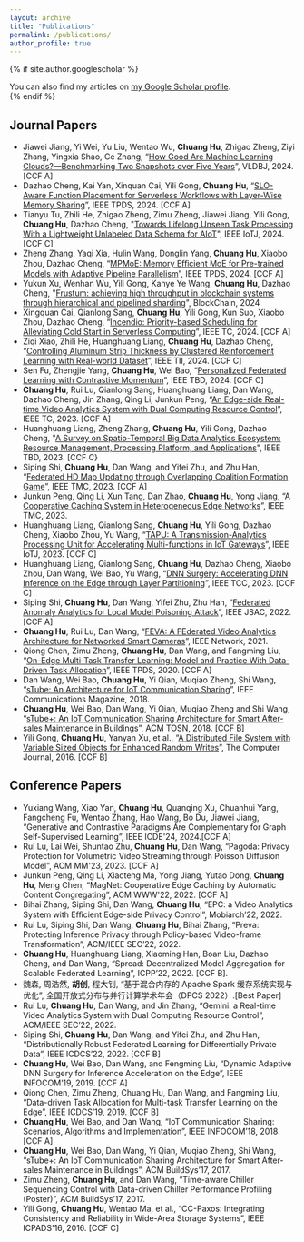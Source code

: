 ```yaml
---
layout: archive
title: "Publications"
permalink: /publications/
author_profile: true
---
```


{% if site.author.googlescholar %}
  <!--！！-->
  <!--(Note: Student co-authors (co-)supervised by me are underlined)-->

  <div class="wordwrap">You can also find my articles on <a href="{{site.author.googlescholar}}">my Google Scholar profile</a>.</div>
{% endif %}

<!--
{% include base_path %}

{% for post in site.publications reversed %}
  {% include archive-single.html %}
{% endfor %}
-->

<!--本人加粗；指导的学生下划线-->

Journal Papers
------
- Jiawei Jiang, Yi Wei, Yu Liu, Wentao Wu, **Chuang Hu**, Zhigao Zheng, Ziyi Zhang, Yingxia Shao, Ce Zhang, “[How Good Are Machine Learning Clouds?—Benchmarking Two Snapshots over Five Years](../_research/VLDBJ202401.pdf)”, VLDBJ, 2024. [CCF A]
- Dazhao Cheng, Kai Yan, Xinquan Cai, Yili Gong, **Chuang Hu**, “[SLO-Aware Function Placement for Serverless Workflows with Layer-Wise Memory Sharing](../_research/TPDS202401.pdf)”, IEEE TPDS, 2024. [CCF A]
- Tianyu Tu, Zhili He, Zhigao Zheng, Zimu Zheng, Jiawei Jiang, Yili Gong, **Chuang Hu**, Dazhao Cheng, "[Towards Lifelong Unseen Task Processing With a Lightweight Unlabeled Data Schema for AIoT](../_research/IoTJ202401.pdf)", IEEE IoTJ, 2024. [CCF C]
- Zheng Zhang, Yaqi Xia, Hulin Wang, Donglin Yang, **Chuang Hu**, Xiaobo Zhou, Dazhao Cheng, “[MPMoE: Memory Eﬀicient MoE for Pre-trained Models with Adaptive Pipeline Parallelism](../_research/TPDS202403.pdf)”, IEEE TPDS, 2024. [CCF A]
- Yukun Xu, Wenhan Wu, Yili Gong, Kanye Ye Wang, **Chuang Hu**, Dazhao Cheng, "[Frustum: achieving high throughput in blockchain systems through hierarchical and pipelined sharding](../_research/BlockChain202401.pdf)", BlockChain, 2024
- Xingquan Cai, Qianlong Sang, **Chuang Hu**, Yili Gong, Kun Suo, Xiaobo Zhou, Dazhao Cheng, “[Incendio: Priority-based Scheduling for Alleviating Cold Start in Serverless Computing](../_research/TC202401.pdf)”, IEEE TC, 2024. [CCF A]
- Ziqi Xiao, Zhili He, Huanghuang Liang, **Chuang Hu**, Dazhao Cheng, “[Controlling Aluminum Strip Thickness by Clustered Reinforcement Learning with Real-world Dataset](../_research/TII202401.pdf)”, IEEE TII, 2024. [CCF C]
- Sen Fu, Zhengjie Yang, **Chuang Hu**, Wei Bao, “[Personalized Federated Learning with Contrastive Momentum](../_research/TBD202401.pdf)”, IEEE TBD, 2024. [CCF C]
- **Chuang Hu**, Rui Lu, Qianlong Sang, Huanghuang Liang, Dan Wang, Dazhao Cheng, Jin Zhang, Qing Li, Junkun Peng, “[An Edge-side Real-time Video Analytics System with Dual Computing Resource Control](../_research/TC202301.pdf)”, IEEE TC, 2023. [CCF A]
- Huanghuang Liang, Zheng Zhang, **Chuang Hu**, Yili Gong, Dazhao Cheng, "[A Survey on Spatio-Temporal Big Data Analytics Ecosystem: Resource Management, Processing Platform, and Applications](../_research/TBD202301.pdf)", IEEE TBD, 2023. [CCF C}
- Siping Shi, **Chuang Hu**, Dan Wang, and Yifei Zhu, and Zhu Han, “[Federated HD Map Updating through Overlapping Coalition Formation Game](../_research/TMC202301.pdf)”, IEEE TMC, 2023. [CCF A]
- Junkun Peng, Qing Li, Xun Tang, Dan Zhao, **Chuang Hu**, Yong Jiang, “[A Cooperative Caching System in Heterogeneous Edge Networks](../_research/TMC202302.pdf)”, IEEE TMC, 2023.
- Huanghuang Liang, Qianlong Sang, **Chuang Hu**, Yili Gong, Dazhao Cheng, Xiaobo Zhou, Yu Wang, “[TAPU: A Transmission-Analytics Processing Unit for Accelerating Multi-functions in IoT Gateways](../_research/IoTJ202301.pdf)”, IEEE IoTJ, 2023. [CCF C]
- Huanghuang Liang, Qianlong Sang, **Chuang Hu**, Dazhao Cheng, Xiaobo Zhou, Dan Wang, Wei Bao, Yu Wang, “[DNN Surgery: Accelerating DNN Inference on the Edge through Layer Partitioning](../_research/TCC202301.pdf)”, IEEE TCC, 2023. [CCF C]
- Siping Shi, **Chuang Hu**, Dan Wang, Yifei Zhu, Zhu Han, “[Federated Anomaly Analytics for Local Model Poisoning Attack](../_research/JSAC202201.pdf)”, IEEE JSAC, 2022. [CCF A]
- **Chuang Hu**, Rui Lu, Dan Wang, “[FEVA: A FEderated Video Analytics Architecture for Networked Smart Cameras](../_research/Network202201.pdf)”, IEEE Network, 2021.
- Qiong Chen, Zimu Zheng, **Chuang Hu**, Dan Wang, and Fangming Liu, “[On-Edge Multi-Task Transfer Learning: Model and Practice With Data-Driven Task Allocation](../_research/TPDS202001.pdf)”, IEEE TPDS, 2020. [CCF A]
- Dan Wang, Wei Bao, **Chuang Hu**, Yi Qian, Muqiao Zheng, Shi Wang, “[sTube: An Architecture for IoT Communication Sharing](../_research/Communication201801.pdf)”, IEEE Communications Magazine, 2018.
- **Chuang Hu**, Wei Bao, Dan Wang, Yi Qian, Muqiao Zheng and Shi Wang, “[sTube+: An IoT Communication Sharing Architecture for Smart After-sales Maintenance in Buildings](../_research/TOSN201801.pdf)”, ACM TOSN, 2018. [CCF B]
- Yili Gong, **Chuang Hu**, Yanyan Xu, et al., “[A Distributed File System with Variable Sized Objects for Enhanced Random Writes](../_research/CJ201601)”, The Computer Journal, 2016. [CCF B]


Conference Papers
------
- Yuxiang Wang, Xiao Yan, **Chuang Hu**, Quanqing Xu, Chuanhui Yang, Fangcheng Fu, Wentao Zhang, Hao Wang, Bo Du, Jiawei Jiang, “Generative and Contrastive Paradigms Are Complementary for Graph Self-Supervised Learning”, IEEE ICDE'24, 2024.[CCF A]
- Rui Lu, Lai Wei, Shuntao Zhu, **Chuang Hu**, Dan Wang, “Pagoda: Privacy Protection for Volumetric Video Streaming through Poisson Diffusion Model”, ACM MM'23, 2023. [CCF A]
- Junkun Peng, Qing Li, Xiaoteng Ma, Yong Jiang, Yutao Dong, **Chuang Hu**, Meng Chen, “MagNet: Cooperative Edge Caching by Automatic Content Congregating”, ACM WWW'22, 2022. [CCF A]
- Bihai Zhang, Siping Shi, Dan Wang, **Chuang Hu**, “EPC: a Video Analytics System with Eﬀicient Edge-side Privacy Control”, Mobiarch’22, 2022.
- Rui Lu, Siping Shi, Dan Wang, **Chuang Hu**, Bihai Zhang, “Preva: Protecting Inference Privacy through Policy-based Video-frame Transformation”, ACM/IEEE SEC’22, 2022.
- **Chuang Hu**, Huanghuang Liang, Xiaoming Han, Boan Liu, Dazhao Cheng, and Dan Wang, “Spread: Decentralized Model Aggregation for Scalable Federated Learning”, ICPP’22, 2022. [CCF B].
- 魏森, 周浩然, **胡创**, 程大钊, “基于混合内存的 Apache Spark 缓存系统实现与优化”, 全国开放式分布与并行计算学术年会（DPCS 2022）.[Best Paper]
- Rui Lu, **Chuang Hu**, Dan Wang, and Jin Zhang, “Gemini: a Real-time Video Analytics System with Dual Computing Resource Control”, ACM/IEEE SEC’22, 2022.
- Siping Shi, **Chuang Hu**, Dan Wang, and Yifei Zhu, and Zhu Han, “Distributionally Robust Federated Learning for Differentially Private Data”, IEEE ICDCS’22, 2022. [CCF B]
- **Chuang Hu**, Wei Bao, Dan Wang, and Fengming Liu, “Dynamic Adaptive DNN Surgery for Inference Acceleration on the Edge”, IEEE INFOCOM’19, 2019. [CCF A]
- Qiong Chen, Zimu Zheng, Chuang Hu, Dan Wang, and Fangming Liu, “Data-driven Task Allocation for Multi-task Transfer Learning on the Edge”, IEEE ICDCS’19, 2019. [CCF B]
- **Chuang Hu**, Wei Bao, and Dan Wang, “IoT Communication Sharing: Scenarios, Algorithms and Implementation”, IEEE INFOCOM’18, 2018. [CCF A]
- **Chuang Hu**, Wei Bao, Dan Wang, Yi Qian, Muqiao Zheng, Shi Wang, “sTube+: An IoT Communication Sharing Architecture for Smart After-sales Maintenance in Buildings”, ACM BuildSys’17, 2017.
- Zimu Zheng, **Chuang Hu**, and Dan Wang, “Time-aware Chiller Sequencing Control with Data-driven Chiller Performance Profiling (Poster)”, ACM BuildSys’17, 2017.
- Yili Gong, **Chuang Hu**, Wentao Ma, et al., “CC-Paxos: Integrating Consistency and Reliability in Wide-Area Storage Systems”, IEEE ICPADS'16, 2016. [CCF C]
